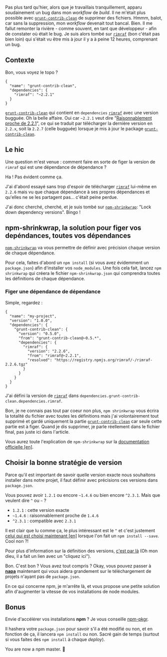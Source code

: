 Pas plus tard qu'hier, alors que je travaillais tranquillement, apparu soudainement un bug dans mon _workflow_ de _build_. Il ne m'était plus possible avec [`grunt-contrib-clean`](https://github.com/gruntjs/grunt-contrib-clean) de supprimer des fichiers. Hmmm, balot, car sans la suppression, mon _workflow_ devenait tout bancal. Bien. Il me fallut remonter la rivière - comme souvent, en tant que développeur - afin de constater où était le bug. Je suis alors tombé sur [`rimraf`](https://github.com/isaacs/rimraf) (bon c'était pas bien loin) qui s'était vu être mis à jour il y a à peine 12 heures, comprenant un bug.

## Contexte

Bon, vous voyez le topo ?

```
{
  "name": "grunt-contrib-clean",
  "dependencies": {
    "rimraf": "~2.2.1"
  }
}
```

[`grunt-contrib-clean`](https://github.com/gruntjs/grunt-contrib-clean) qui contient en `dependencies` [`rimraf`](https://github.com/isaacs/rimraf) avec une version bugguée. Oh la belle affaire. Oui car `~2.2.1` veut dire "[Raisonnablement proche de 2.2.1](https://github.com/isaacs/node-semver#ranges)", ce qui se traduit par télécharger la dernière version en `2.2.x`, soit la `2.2.7` (celle bugguée) lorsque je mis à jour le package [`grunt-contrib-clean`](https://github.com/gruntjs/grunt-contrib-clean).

## Le hic

Une question m'est venue : comment faire en sorte de figer la version de `rimraf` qui est une dépendance de dépendance ?

Ha ! Pas évident comme ça.

J'ai d'abord essayé sans trop d'espoir de télécharger [`rimraf`](https://github.com/isaacs/rimraf) lui-même en `2.2.6` mais vu que chaque dépendance à ses propres dépendances et qu'elles ne se les partagent pas... c'était peine perdue.

J'ai donc cherché, cherché, et je suis tombé sur [`npm-shrinkwrap`](https://www.npmjs.org/doc/cli/npm-shrinkwrap.html): "Lock down dependency versions". Bingo !

## npm-shrinkwrap, la solution pour figer vos depéndances, toutes vos dépendances

[`npm-shrinkwrap`](https://www.npmjs.org/doc/cli/npm-shrinkwrap.html) va vous permettre de définir avec précision chaque version de chaque dépendance.

Pour cela, faites d'abord un `npm install` (si vous avez évidemment un `package.json`) afin d'installer vos `node_modules`. Une fois cela fait, lancez `npm shrinkwrap` qui créera le fichier `npm-shrinkwrap.json` qui comprendra toutes les définitions de chaque dépendance.

### Figer une dépendance de dépendance

Simple, regardez :

```
{
  "name": "my-project",
  "version": "1.0.0",
  "dependencies": {
    "grunt-contrib-clean": {
      "version": "0.5.0",
      "from": "grunt-contrib-clean@~0.5.*",
      "dependencies": {
        "rimraf": {
          "version": "2.2.6",
          "from": "rimraf@~2.2.1",
          "resolved": "https://registry.npmjs.org/rimraf/-/rimraf-2.2.6.tgz"
        }
      }
    }
  }
}
```

J'ai défini la version de [`rimraf`](https://github.com/isaacs/rimraf) dans `dependencies.grunt-contrib-clean.dependencies.rimraf`.

Bon, je ne connais pas tout par coeur non plus, `npm shrinkwrap` vous écrira la totalité du fichier avec toutes les définitions mais j'ai volontairement tout supprimé et gardé uniquement la partie [`grunt-contrib-clean`](https://github.com/gruntjs/grunt-contrib-clean) car seule cette partie est à figer. Quand je dis supprimer, je parle réellement dans le fichier final, pas juste ici dans l'article.

Vous aurez toute l'explication de `npm-shrinkwrap` sur la [documentation officielle [en]](https://www.npmjs.org/doc/cli/npm-shrinkwrap.html).

## Choisir la bonne stratégie de version

Parce qu'il est important de savoir quelle version exacte nous souhaitons installer dans notre projet, il faut définir avec précisions ces versions dans `package.json`.

Vous pouvez avoir `1.2.1` ou encore `~1.4.6` ou bien encore `^2.3.1`. Mais que veulent dire `^` ou `~` ?

- `1.2.1` : cette version exacte
- `~1.4.6` : raisonnablement proche de `1.4.6`
- `^2.3.1` : compatible avec `2.3.1`

Il est clair que lu comme ça, le plus intéressant est le `^` et c'est justement [celui qui est choisi maintenant [en]](http://fredkschott.com/post/2014/02/npm-no-longer-defaults-to-tildes/) lorsque l'on fait un `npm install --save`. Cool non ?!

Pour plus d'information sur la définition des versions, [c'est par là](https://github.com/isaacs/node-semver#ranges) (Oh mon dieu, il a fait un lien avec un "cliquez ici").

Bon. C'est bon ? Vous avez tout compris ? Okay, vous pouvez passer à [**napa**](/posts/npm/napa-ou-comment-telecharger-package-napa-package-json/) maintenant qui vous aidera grandement sur le téléchargement de projets n'ayant pas de `package.json`.

En ce qui concerne npm, je m'arrête là, et vous propose une petite solution afin d'augmenter la vitesse de vos installations de node modules.

## Bonus

Envie d'accélérer vos installations **npm** ? Je vous conseille [npm-pkgr](https://github.com/vvo/npm-pkgr).

Il hashera votre `package.json` pour savoir s'il a été modifié ou non, et en fonction de ça, il lancera `npm install` ou non. Sacré gain de temps (surtout si vous faites des `npm install` à chaque _deploy_).

You are now a npm master. 👨

